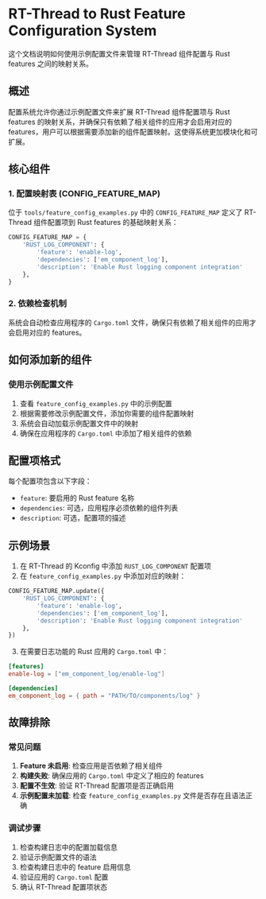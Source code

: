 # RT-Thread to Rust Feature Configuration System

这个文档说明如何使用示例配置文件来管理 RT-Thread 组件配置与 Rust features 之间的映射关系。

## 概述

配置系统允许你通过示例配置文件来扩展 RT-Thread 组件配置项与 Rust features 的映射关系，并确保只有依赖了相关组件的应用才会启用对应的 features，用户可以根据需要添加新的组件配置映射。这使得系统更加模块化和可扩展。

## 核心组件


### 1. 配置映射表 (CONFIG_FEATURE_MAP)

位于 `tools/feature_config_examples.py` 中的 `CONFIG_FEATURE_MAP` 定义了 RT-Thread 组件配置项到 Rust features 的基础映射关系：

```python
CONFIG_FEATURE_MAP = {
    'RUST_LOG_COMPONENT': {
        'feature': 'enable-log',
        'dependencies': ['em_component_log'],
        'description': 'Enable Rust logging component integration'
    },
}
```

### 2. 依赖检查机制

系统会自动检查应用程序的 `Cargo.toml` 文件，确保只有依赖了相关组件的应用才会启用对应的 features。

## 如何添加新的组件

### 使用示例配置文件

1. 查看 `feature_config_examples.py` 中的示例配置
2. 根据需要修改示例配置文件，添加你需要的组件配置映射
3. 系统会自动加载示例配置文件中的映射
4. 确保在应用程序的 `Cargo.toml` 中添加了相关组件的依赖

## 配置项格式

每个配置项包含以下字段：

- `feature`: 要启用的 Rust feature 名称
- `dependencies`: 可选，应用程序必须依赖的组件列表
- `description`: 可选，配置项的描述

## 示例场景

1. 在 RT-Thread 的 Kconfig 中添加 `RUST_LOG_COMPONENT` 配置项
2. 在 `feature_config_examples.py` 中添加对应的映射：

```python
CONFIG_FEATURE_MAP.update({
    'RUST_LOG_COMPONENT': {
        'feature': 'enable-log',
        'dependencies': ['em_component_log'],
        'description': 'Enable Rust logging component integration'
    },
})
```

3. 在需要日志功能的 Rust 应用的 `Cargo.toml` 中：

```toml
[features]
enable-log = ["em_component_log/enable-log"]

[dependencies]
em_component_log = { path = "PATH/TO/components/log" }
```

## 故障排除

### 常见问题

1. **Feature 未启用**: 检查应用是否依赖了相关组件
2. **构建失败**: 确保应用的 `Cargo.toml` 中定义了相应的 features
3. **配置不生效**: 验证 RT-Thread 配置项是否正确启用
4. **示例配置未加载**: 检查 `feature_config_examples.py` 文件是否存在且语法正确

### 调试步骤

1. 检查构建日志中的配置加载信息
2. 验证示例配置文件的语法
3. 检查构建日志中的 feature 启用信息
4. 验证应用的 `Cargo.toml` 配置
5. 确认 RT-Thread 配置项状态